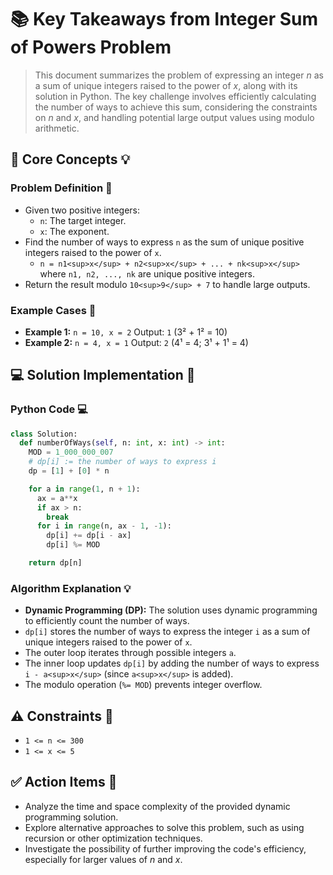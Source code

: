 # 📚 Key Takeaways from Integer Sum of Powers Problem

> This document summarizes the problem of expressing an integer *n* as a sum of unique integers raised to the power of *x*, along with its solution in Python.  The key challenge involves efficiently calculating the number of ways to achieve this sum, considering the constraints on *n* and *x*, and handling potential large output values using modulo arithmetic.


## 🧠 Core Concepts 💡

### Problem Definition 🤔
* Given two positive integers:
    * `n`: The target integer.
    * `x`: The exponent.
* Find the number of ways to express `n` as the sum of unique positive integers raised to the power of `x`.
    *  `n = n1<sup>x</sup> + n2<sup>x</sup> + ... + nk<sup>x</sup>` where `n1, n2, ..., nk` are unique positive integers.
* Return the result modulo `10<sup>9</sup> + 7` to handle large outputs.

### Example Cases 🧮
* **Example 1:**  `n = 10, x = 2`  Output: `1` (3² + 1² = 10)
* **Example 2:** `n = 4, x = 1` Output: `2` (4¹ = 4; 3¹ + 1¹ = 4)


## 💻 Solution Implementation 🐍

### Python Code  💻
```python
class Solution:
  def numberOfWays(self, n: int, x: int) -> int:
    MOD = 1_000_000_007
    # dp[i] := the number of ways to express i
    dp = [1] + [0] * n

    for a in range(1, n + 1):
      ax = a**x
      if ax > n:
        break
      for i in range(n, ax - 1, -1):
        dp[i] += dp[i - ax]
        dp[i] %= MOD

    return dp[n]
```

### Algorithm Explanation 💡
* **Dynamic Programming (DP):** The solution uses dynamic programming to efficiently count the number of ways.
* `dp[i]` stores the number of ways to express the integer `i` as a sum of unique integers raised to the power of `x`.
* The outer loop iterates through possible integers `a`.
* The inner loop updates `dp[i]` by adding the number of ways to express `i - a<sup>x</sup>` (since `a<sup>x</sup>` is added).
* The modulo operation (`%= MOD`) prevents integer overflow.


## ⚠️ Constraints 🚫

* `1 <= n <= 300`
* `1 <= x <= 5`


## ✅ Action Items 📝

* Analyze the time and space complexity of the provided dynamic programming solution.
* Explore alternative approaches to solve this problem, such as using recursion or other optimization techniques.
* Investigate the possibility of further improving the code's efficiency, especially for larger values of *n* and *x*.
